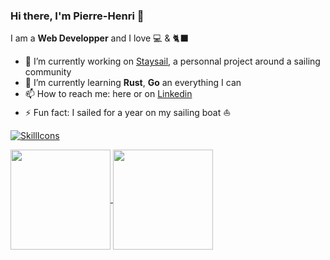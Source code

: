 ### Hi there, I'm Pierre-Henri 👋

I am a **Web Developper** and I love 💻 & 🐈‍⬛

- 🔭 I’m currently working on [Staysail](https://github.com/staysail-io), a personnal project around a sailing community
- 🌱 I’m currently learning **Rust**, **Go** an everything I can
- 📫 How to reach me: here or on [Linkedin](https://www.linkedin.com/in/pierre-henri-bourdeau/)
- ⚡ Fun fact: I sailed for a year on my sailing boat ⛵



[![SkillIcons](https://skillicons.dev/icons?i=nix,neovim,rust,py,fastapi,docker,php,ts,angular,gcp,linux,bash)](https://skillicons.dev)<br/>

<a href="https://github.com/anuraghazra/github-readme-stats">
  <img height=160 align="center" src="https://github-readme-stats.vercel.app/api?username=bourdeau&theme=transparent&count_private=true&hide_border=false&border_color=30363&hide_rank=true" />
</a>
<a href="https://github.com/anuraghazra/github-readme-stats">
  <img height=160 align="center" src="https://github-readme-stats.vercel.app/api/top-langs?username=bourdeau&layout=compact&langs_count=10&count_private=true&card_width=320&hide_border=false&theme=transparent&border_color=30363d&hide=jupyter%20notebook,html" />
</a>
